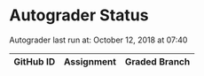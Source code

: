 # Autograder Status
Autograder last run at: October 12, 2018 at 07:40

| GitHub ID | Assignment | Graded Branch |
|-----------|------------|---------------|
